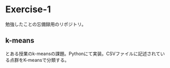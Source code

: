 # Exercise-1
勉強したことの忘備録用のリポジトリ。

## k-means
とある授業のk-meansの課題。Pythonにて実装。CSVファイルに記述されている点群をK-meansで分類する。

